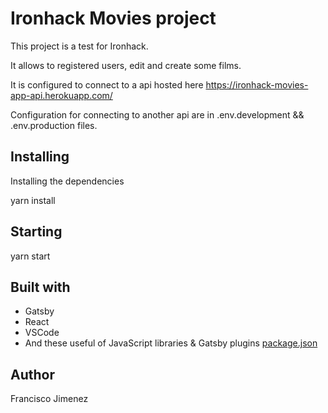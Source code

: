 # Ironhack Movies project
This project is a test for Ironhack.

It allows to registered users, edit and create some films.

It is configured to connect to a api hosted here https://ironhack-movies-app-api.herokuapp.com/

Configuration for connecting to another api are in .env.development && .env.production files.

## Installing

Installing the dependencies

yarn install

## Starting

yarn start

## Built with

- Gatsby
- React
- VSCode
- And these useful of JavaScript libraries & Gatsby plugins [package.json](package.json)


## Author

Francisco Jimenez

